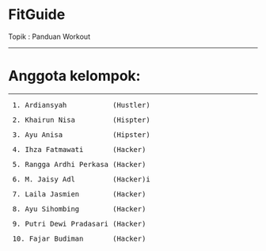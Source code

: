 # FitGuide
Topik : Panduan Workout
<hr>

# Anggota kelompok:
<hr>  
    <pre> 1. Ardiansyah           (Hustler)</pre>
    <pre> 2. Khairun Nisa         (Hispter)</pre>
    <pre> 3. Ayu Anisa            (Hipster)</pre>
    <pre> 4. Ihza Fatmawati       (Hacker)</pre>
    <pre> 5. Rangga Ardhi Perkasa (Hacker)</pre>
    <pre> 6. M. Jaisy Adl         (Hacker)i</pre>
    <pre> 7. Laila Jasmien        (Hacker) </pre>
    <pre> 8. Ayu Sihombing        (Hacker) </pre>
    <pre> 9. Putri Dewi Pradasari (Hacker)</pre>
    <pre> 10. Fajar Budiman       (Hacker)</pre>
